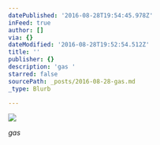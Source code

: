```yaml
---
datePublished: '2016-08-28T19:54:45.978Z'
inFeed: true
author: []
via: {}
dateModified: '2016-08-28T19:52:54.512Z'
title: ''
publisher: {}
description: 'gas '
starred: false
sourcePath: _posts/2016-08-28-gas.md
_type: Blurb

---
```

![](https://the-grid-user-content.s3-us-west-2.amazonaws.com/86989a46-1bd6-4098-91db-953eaa9c8aa0.jpg)

_gas_